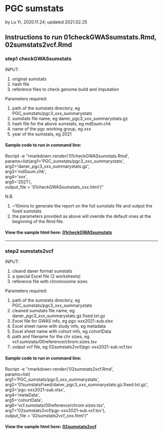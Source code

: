 # PGC sumstats
by Lu Yi, 2020.11.24; updated 2021.02.25

## Instructions to run 01checkGWASsumstats.Rmd, 02sumstats2vcf.Rmd

### step1 checkGWASsumstats

INPUT:
1. original sumstats
2. hash file
3. reference files to check genome build and imputation

Parameters required: 
1. path of the sumstats directory, eg PGC_sumstats/pgc3_xxx_summarystats
2. sumstats file name, eg daner_pgc3_xxx_summarystats.gz
3. hash file for the above sumstats, eg md5sum.chk
4. name of the pgc working group, eg xxx
5. year of the sumstats, eg 2021

#### Sample code to run in command line: 


Rscript -e "rmarkdown::render('01checkGWASsumstats.Rmd',\
params=list(arg1='PGC_sumstats/pgc3_xxx_summarystats',\
arg2='daner_pgc3_xxx_summarystats.gz',\
arg3='md5sum.chk',\
arg4='xxx',\
arg5='2021'),\
output_file = '01checkGWASsumstats_xxx.html')"

N.B. 
1) ~10mins to generate the report on the full sumstats file and output the fixed sumstats
2) the parameters provided as above will overide the default ones at the beginning of the Rmd file. 

#### View the sample html here: [01checkGWASsumstats](http://htmlpreview.github.io/?https://github.com/luyi0629/pgc-sumstats/blob/master/01checkGWASsumstats.html)

--- 

### step2 sumstats2vcf

INPUT:

1. cleand daner format sumstats
2. a special Excel file (2 worksheets)
3. reference file with chromosome sizes

Parameters required: 
1. path of the sumstats directory, eg PGC_sumstats/pgc3_xxx_summarystats
2. cleaned sumstats file name, eg daner_pgc3_xxx_summarystats.gz.fixed.txt.gz
3. Excel file for GWAS info, eg pgc-xxx2021-sub.xlsx
4. Excel sheet name with study info, eg metadata
5. Excel sheet name with cohort info, eg cohortData
6. path and filename for the chr sizes, eg vcf.sumstats/00reference/chrom.sizes.tsv
7. output vcf file, eg 02sumstats2vcf/pgc-xxx2021-sub.vcf.tsv

#### Sample code to run in command line: 

Rscript -e "rmarkdown::render('02sumstats2vcf.Rmd',\
params=list(\
arg1='PGC_sumstats/pgc3_xxx_summarystats',\
arg2='01sumstatsFixed/daner_pgc3_xxx_summarystats.gz.fixed.txt.gz',\
arg3='pgc-xxx2021-sub.xlsx',\
arg4='metaData',\
arg5='cohortData',\
arg6='vcf.sumstats/00reference/chrom.sizes.tsv',\
arg7='02sumstats2vcf/pgc-xxx2021-sub.vcf.tsv'),\
output_file = '02sumstats2vcf_xxx.html')"


#### View the sample html here: [02sumstats2vcf](http://htmlpreview.github.io/?https://github.com/luyi0629/pgc-sumstats/blob/master/02sumstats2vcf.html)

